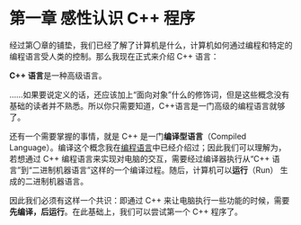# 第一章 感性认识 C++ 程序

经过第〇章的铺垫，我们已经了解了计算机是什么，计算机如何通过编程和特定的编程语言受人类的控制。那么我现在正式来介绍 C++ 语言：

**C++ 语言**是一种高级语言。

……如果要说定义的话，还应该加上“面向对象”什么的修饰词，但是这些概念没有基础的读者并不熟悉。所以你只需要知道，C++语言是一门高级的编程语言就够了。

还有一个需要掌握的事情，就是 C++ 是一门**编译型语言**（Compiled Language）。编译这个概念我在[编程语言](../ch00/programming_language)中已经介绍过；因此我们可以理解为，若想通过 C++ 编程语言来实现对电脑的交互，需要经过编译器执行从“C++ 语言”到“二进制机器语言”这样的一个编译过程。随后，计算机可以**运行**（Run） 生成的二进制机器语言。

因此我们必须有这样一个共识：即通过 C++ 来让电脑执行一些功能的时候，需要**先编译，后运行**。在此基础上，我们可以尝试第一个 C++ 程序了。
